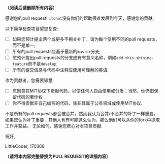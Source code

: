 **（阅读后请删除所有内容）**

感谢您的pull request! `itchat`没有你们的帮助很难发展到今天，感谢您的贡献.

以下简单检查项目望您复查:

- [ ] 如果您预计提出两个或更多不相关补丁，请为每个使用不同的pull requests，而不是单一;
- [ ] 所有的pull requests应基于最新的`master`分支;
- [ ] 您预计提出pull requests的分支应有有意义名称，例如`add-this-shining-feature`而不是`develop`;
- [ ] 所有的提交信息与代码中注释应使用可理解的英语.

作为贡献者，您需要知悉

- [ ] 您同意在MIT协议下贡献代码，以便任何人自由使用或分发；当然，你仍旧保留代码的著作权
- [ ] 你不得贡献非自己编写的代码，除非其属于公有领域或使用MIT协议.

不是所有的pull requests都会被合并，然而我认为合并/不合并的补丁一样重要。
如果您认为补丁重要，其他人也有可能这么认为，那么他们可以从你的fork中提取工作并获益。
无论如何，感谢您费心对本项目贡献.

祝好,

LittleCoder, 170308

**（请将本内容完整替换为PULL REQUEST的详细内容）**
